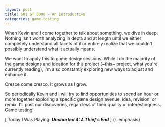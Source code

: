```yaml
---
layout: post
title: 601 GT 0000 - An Introduction
categories: game-testing
---
```

When Kevin and I come together to talk about something, we dive in deep.  Nothing isn't worth analyzing in depth and at length until we either completely understand all facets of it or entirely realize that we couldn't possibly understand what it actually means.

We want to apply this to game design sessions.  While I do the majority of the game designs and ideation for this project (~this~ project, what you're currently reading), I'm also constantly exploring new ways to adjust and enhance it.

Cresce come cresco.  It grows as I grow.

So periodically Kevin and I will try to find opportunities to spend an hour or more together exploring a specific game design avenue, idea, revision, or remix. I'll post our discoveries, regardless of their quality or interestingness. Game testing!

[ Today I Was Playing: ***Uncharted 4: A Thief’s End*** ]
{: .emphasis}